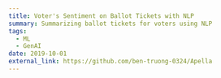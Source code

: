 ```yaml
---
title: Voter's Sentiment on Ballot Tickets with NLP
summary: Summarizing ballot tickets for voters using NLP
tags:
  - ML
  - GenAI
date: 2019-10-01
external_link: https://github.com/ben-truong-0324/Apella
---
```

